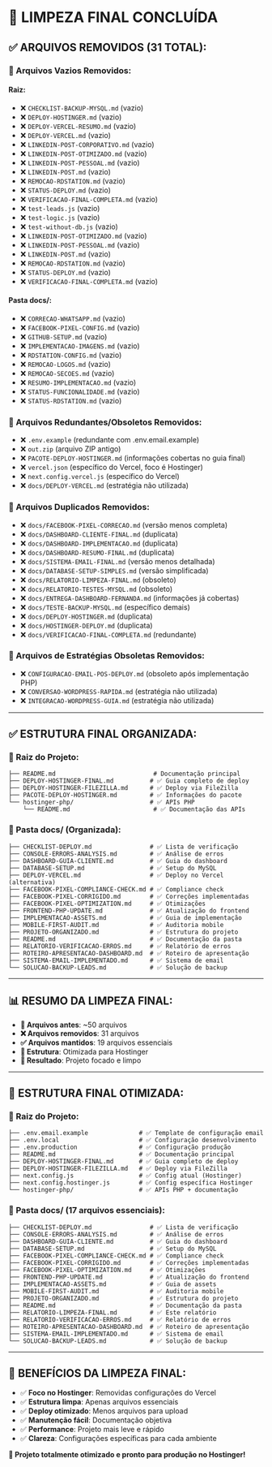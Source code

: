 # 🧹 **LIMPEZA FINAL CONCLUÍDA**

## ✅ **ARQUIVOS REMOVIDOS (31 TOTAL):**

### **📄 Arquivos Vazios Removidos:**
#### **Raiz:**
- ❌ `CHECKLIST-BACKUP-MYSQL.md` (vazio)
- ❌ `DEPLOY-HOSTINGER.md` (vazio)
- ❌ `DEPLOY-VERCEL-RESUMO.md` (vazio) 
- ❌ `DEPLOY-VERCEL.md` (vazio)
- ❌ `LINKEDIN-POST-CORPORATIVO.md` (vazio)
- ❌ `LINKEDIN-POST-OTIMIZADO.md` (vazio)
- ❌ `LINKEDIN-POST-PESSOAL.md` (vazio)
- ❌ `LINKEDIN-POST.md` (vazio)
- ❌ `REMOCAO-RDSTATION.md` (vazio)
- ❌ `STATUS-DEPLOY.md` (vazio)
- ❌ `VERIFICACAO-FINAL-COMPLETA.md` (vazio)
- ❌ `test-leads.js` (vazio)
- ❌ `test-logic.js` (vazio)
- ❌ `test-without-db.js` (vazio)
- ❌ `LINKEDIN-POST-OTIMIZADO.md` (vazio)
- ❌ `LINKEDIN-POST-PESSOAL.md` (vazio)
- ❌ `LINKEDIN-POST.md` (vazio)
- ❌ `REMOCAO-RDSTATION.md` (vazio)
- ❌ `STATUS-DEPLOY.md` (vazio)
- ❌ `VERIFICACAO-FINAL-COMPLETA.md` (vazio)

#### **Pasta docs/:**
- ❌ `CORRECAO-WHATSAPP.md` (vazio)
- ❌ `FACEBOOK-PIXEL-CONFIG.md` (vazio)
- ❌ `GITHUB-SETUP.md` (vazio)
- ❌ `IMPLEMENTACAO-IMAGENS.md` (vazio)
- ❌ `RDSTATION-CONFIG.md` (vazio)
- ❌ `REMOCAO-LOGOS.md` (vazio)
- ❌ `REMOCAO-SECOES.md` (vazio)
- ❌ `RESUMO-IMPLEMENTACAO.md` (vazio)
- ❌ `STATUS-FUNCIONALIDADE.md` (vazio)
- ❌ `STATUS-RDSTATION.md` (vazio)

### **📄 Arquivos Redundantes/Obsoletos Removidos:**
- ❌ `.env.example` (redundante com .env.email.example)
- ❌ `out.zip` (arquivo ZIP antigo)
- ❌ `PACOTE-DEPLOY-HOSTINGER.md` (informações cobertas no guia final)
- ❌ `vercel.json` (específico do Vercel, foco é Hostinger)
- ❌ `next.config.vercel.js` (específico do Vercel)
- ❌ `docs/DEPLOY-VERCEL.md` (estratégia não utilizada)

### **📄 Arquivos Duplicados Removidos:**
- ❌ `docs/FACEBOOK-PIXEL-CORRECAO.md` (versão menos completa)
- ❌ `docs/DASHBOARD-CLIENTE-FINAL.md` (duplicata)
- ❌ `docs/DASHBOARD-IMPLEMENTACAO.md` (duplicata)
- ❌ `docs/DASHBOARD-RESUMO-FINAL.md` (duplicata)
- ❌ `docs/SISTEMA-EMAIL-FINAL.md` (versão menos detalhada)
- ❌ `docs/DATABASE-SETUP-SIMPLES.md` (versão simplificada)
- ❌ `docs/RELATORIO-LIMPEZA-FINAL.md` (obsoleto)
- ❌ `docs/RELATORIO-TESTES-MYSQL.md` (obsoleto)
- ❌ `docs/ENTREGA-DASHBOARD-FERNANDA.md` (informações já cobertas)
- ❌ `docs/TESTE-BACKUP-MYSQL.md` (específico demais)
- ❌ `docs/DEPLOY-HOSTINGER.md` (duplicata)
- ❌ `docs/HOSTINGER-DEPLOY.md` (duplicata)
- ❌ `docs/VERIFICACAO-FINAL-COMPLETA.md` (redundante)

### **📄 Arquivos de Estratégias Obsoletas Removidos:**
- ❌ `CONFIGURACAO-EMAIL-POS-DEPLOY.md` (obsoleto após implementação PHP)
- ❌ `CONVERSAO-WORDPRESS-RAPIDA.md` (estratégia não utilizada)
- ❌ `INTEGRACAO-WORDPRESS-GUIA.md` (estratégia não utilizada)

---

## ✅ **ESTRUTURA FINAL ORGANIZADA:**

### **📁 Raiz do Projeto:**
```
├── README.md                           # Documentação principal
├── DEPLOY-HOSTINGER-FINAL.md          # ✅ Guia completo de deploy
├── DEPLOY-HOSTINGER-FILEZILLA.md      # ✅ Deploy via FileZilla
├── PACOTE-DEPLOY-HOSTINGER.md         # ✅ Informações do pacote
└── hostinger-php/                     # ✅ APIs PHP
    └── README.md                       # ✅ Documentação das APIs
```

### **📁 Pasta docs/ (Organizada):**
```
├── CHECKLIST-DEPLOY.md                # ✅ Lista de verificação
├── CONSOLE-ERRORS-ANALYSIS.md         # ✅ Análise de erros
├── DASHBOARD-GUIA-CLIENTE.md          # ✅ Guia do dashboard
├── DATABASE-SETUP.md                  # ✅ Setup do MySQL
├── DEPLOY-VERCEL.md                   # ✅ Deploy no Vercel (alternativa)
├── FACEBOOK-PIXEL-COMPLIANCE-CHECK.md # ✅ Compliance check
├── FACEBOOK-PIXEL-CORRIGIDO.md        # ✅ Correções implementadas
├── FACEBOOK-PIXEL-OPTIMIZATION.md     # ✅ Otimizações
├── FRONTEND-PHP-UPDATE.md             # ✅ Atualização do frontend
├── IMPLEMENTACAO-ASSETS.md            # ✅ Guia de implementação
├── MOBILE-FIRST-AUDIT.md              # ✅ Auditoria mobile
├── PROJETO-ORGANIZADO.md              # ✅ Estrutura do projeto
├── README.md                          # ✅ Documentação da pasta
├── RELATORIO-VERIFICACAO-ERROS.md     # ✅ Relatório de erros
├── ROTEIRO-APRESENTACAO-DASHBOARD.md  # ✅ Roteiro de apresentação
├── SISTEMA-EMAIL-IMPLEMENTADO.md      # ✅ Sistema de email
└── SOLUCAO-BACKUP-LEADS.md            # ✅ Solução de backup
```

---

## 📊 **RESUMO DA LIMPEZA FINAL:**

- **📄 Arquivos antes**: ~50 arquivos
- **❌ Arquivos removidos**: 31 arquivos
- **✅ Arquivos mantidos**: 19 arquivos essenciais
- **📁 Estrutura**: Otimizada para Hostinger
- **🎯 Resultado**: Projeto focado e limpo

---

## 🎉 **ESTRUTURA FINAL OTIMIZADA:**

### **📁 Raiz do Projeto:**
```
├── .env.email.example              # ✅ Template de configuração email  
├── .env.local                      # ✅ Configuração desenvolvimento
├── .env.production                 # ✅ Configuração produção
├── README.md                       # ✅ Documentação principal
├── DEPLOY-HOSTINGER-FINAL.md       # ✅ Guia completo de deploy
├── DEPLOY-HOSTINGER-FILEZILLA.md   # ✅ Deploy via FileZilla
├── next.config.js                  # ✅ Config atual (Hostinger)
├── next.config.hostinger.js        # ✅ Config específica Hostinger
└── hostinger-php/                  # ✅ APIs PHP + documentação
```

### **📁 Pasta docs/ (17 arquivos essenciais):**
```
├── CHECKLIST-DEPLOY.md                # ✅ Lista de verificação
├── CONSOLE-ERRORS-ANALYSIS.md         # ✅ Análise de erros
├── DASHBOARD-GUIA-CLIENTE.md          # ✅ Guia do dashboard
├── DATABASE-SETUP.md                  # ✅ Setup do MySQL
├── FACEBOOK-PIXEL-COMPLIANCE-CHECK.md # ✅ Compliance check
├── FACEBOOK-PIXEL-CORRIGIDO.md        # ✅ Correções implementadas
├── FACEBOOK-PIXEL-OPTIMIZATION.md     # ✅ Otimizações
├── FRONTEND-PHP-UPDATE.md             # ✅ Atualização do frontend
├── IMPLEMENTACAO-ASSETS.md            # ✅ Guia de assets
├── MOBILE-FIRST-AUDIT.md              # ✅ Auditoria mobile
├── PROJETO-ORGANIZADO.md              # ✅ Estrutura do projeto
├── README.md                          # ✅ Documentação da pasta
├── RELATORIO-LIMPEZA-FINAL.md         # ✅ Este relatório
├── RELATORIO-VERIFICACAO-ERROS.md     # ✅ Relatório de erros
├── ROTEIRO-APRESENTACAO-DASHBOARD.md  # ✅ Roteiro de apresentação
├── SISTEMA-EMAIL-IMPLEMENTADO.md      # ✅ Sistema de email
└── SOLUCAO-BACKUP-LEADS.md            # ✅ Solução de backup
```

---

## 🎉 **BENEFÍCIOS DA LIMPEZA FINAL:**

- ✅ **Foco no Hostinger**: Removidas configurações do Vercel
- ✅ **Estrutura limpa**: Apenas arquivos essenciais
- ✅ **Deploy otimizado**: Menos arquivos para upload  
- ✅ **Manutenção fácil**: Documentação objetiva
- ✅ **Performance**: Projeto mais leve e rápido
- ✅ **Clareza**: Configurações específicas para cada ambiente

**🚀 Projeto totalmente otimizado e pronto para produção no Hostinger!**
